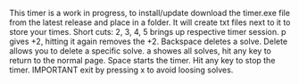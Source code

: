 This timer is a work in progress, to install/update download the timer.exe file from the latest release and place in a folder. It will create txt files next to it to store your times.
Short cuts: 2, 3, 4, 5 brings up respective timer session. p gives +2, hitting it again removes the +2. Backspace deletes a solve. Delete allows you to delete a specific solve. a showes all solves, hit any key to return to the normal page. Space starts the timer. Hit any key to stop the timer.
IMPORTANT exit by pressing x to avoid loosing solves.
